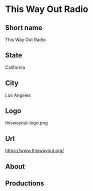 # This Way Out Radio

## Short name

This Way Out Radio

## State

California

## City

Los Angeles

## Logo

thiswayout-logo.png

## Url

https://www.thiswayout.org/

## About

## Productions 
 
